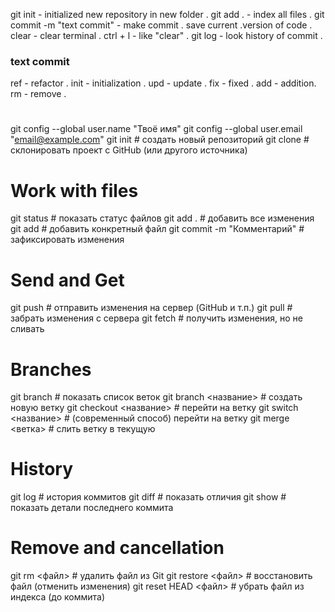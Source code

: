 git init - initialized new repository in new folder .
git add . - index all files .
git commit -m "text commit" - make commit . save current .version of code .
clear - clear terminal .
ctrl + l - like "clear" .
git log - look history of commit .
    
### text commit

ref - refactor .
init - initialization .
upd - update .
fix - fixed . 
add - addition.
rm - remove .
#
git config --global user.name "Твоё имя"
git config --global user.email "email@example.com"
git init                # создать новый репозиторий
git clone <url>         # склонировать проект с GitHub (или другого источника)
# Work with files
git status              # показать статус файлов
git add .               # добавить все изменения
git add <file>          # добавить конкретный файл
git commit -m "Комментарий"   # зафиксировать изменения

# Send and Get 
git push                # отправить изменения на сервер (GitHub и т.п.)
git pull                # забрать изменения с сервера
git fetch               # получить изменения, но не сливать

# Branches
git branch              # показать список веток
git branch <название>   # создать новую ветку
git checkout <название> # перейти на ветку
git switch <название>   # (современный способ) перейти на ветку
git merge <ветка>       # слить ветку в текущую

# History 

git log                 # история коммитов
git diff                # показать отличия
git show                # показать детали последнего коммита

# Remove and cancellation

git rm <файл>           # удалить файл из Git
git restore <файл>      # восстановить файл (отменить изменения)
git reset HEAD <файл>   # убрать файл из индекса (до коммита)
